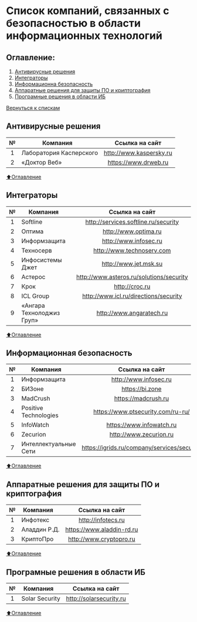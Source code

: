 # Список компаний, связанных с безопасностью в области информационных технологий

## Оглавление:

1. [Антивирусные решения](#Антивирусные-решения)
2. [Интеграторы](#Интеграторы)
3. [Информационна безопасность](#Информационная-безопасность)
4. [Аппаратные решения для защиты ПО и криптография](#Аппаратные-решения-для-защиты-ПО-и-криптография)
5. [Програмные решения в области ИБ](#Програмные-решения-в-области-ИБ)

[Вернуться к спискам](README.md)

## Антивирусные решения

|    №  | Компания                      |   Ссылка на сайт                          |
|:-----:| ----------------------------- |:-----------------------------------------:|
|    1  | Лаборатория Касперского       | http://www.kaspersky.ru                   |
|    2  | «Доктор Веб»                  | https://www.drweb.ru                      |

[:arrow_up:Оглавление](#Оглавление)
## Интеграторы

|    №  | Компания                      |   Ссылка на сайт                          |
|:-----:| ----------------------------- |:-----------------------------------------:|
|    1  | Softline                      | http://services.softline.ru/security      |
|    2  | Оптима                        | http://www.optima.ru                      |
|    3  | Информзащита                  | http://www.infosec.ru                     |
|    4  | Техносерв                     | http://www.technoserv.com                 |
|    5  | Инфосистемы Джет              | http://www.jet.msk.su                     |
|    6  | Астерос                       | http://www.asteros.ru/solutions/security  |
|    7  | Крок                          | http://croc.ru                            |
|    8  | ICL Group                     | http://www.icl.ru/directions/security     |
|    9  | «Ангара Технолоджиз Груп»     | http://www.angaratech.ru                  |

[:arrow_up:Оглавление](#Оглавление)
## Информационная безопасность

|    №  | Компания                      |   Ссылка на сайт                            |
|:-----:| ----------------------------- |:-------------------------------------------:|
|    1  | Информзащита                  | http://www.infosec.ru                       |
|    2  | БИЗоне                        | https://bi.zone                             |
|    3  | MadCrush                      | https://madcrush.ru                         |
|    4  | Positive Technologies         | https://www.ptsecurity.com/ru-ru/           |
|    5  | InfoWatch                     | https://www.infowatch.ru                    |
|    6  | Zecurion                      | http://www.zecurion.ru                      |
|    7  | Интеллектуальные Сети         | https://igrids.ru/company/services/security |

[:arrow_up:Оглавление](#Оглавление)
## Аппаратные решения для защиты ПО и криптография

|    №  | Компания                      |   Ссылка на сайт                          |
|:-----:| ----------------------------- |:-----------------------------------------:|
|    1  | Инфотекс                      | http://infotecs.ru                        |
|    2  | Аладдин Р.Д.                  | https://www.aladdin-rd.ru                 |
|    3  | КриптоПро                     | http://www.cryptopro.ru                   |

[:arrow_up:Оглавление](#Оглавление)
## Програмные решения в области ИБ

|    №  | Компания                      |   Ссылка на сайт                          |
|:-----:| ----------------------------- |:-----------------------------------------:|
|   1   | Solar Security                | http://solarsecurity.ru                   |

[:arrow_up:Оглавление](#Оглавление)
